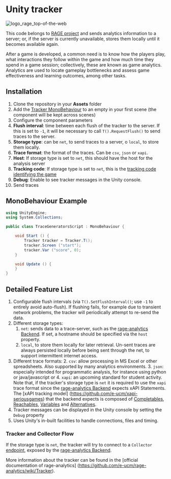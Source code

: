 # Unity tracker

![logo_rage_top-of-the-web](https://cloud.githubusercontent.com/assets/5657407/16461800/9ae669fc-3e2e-11e6-97f4-4e93f2c96dea.jpg)

This code belongs to [RAGE project](http://rageproject.eu/) and sends analytics information to a server; or, if the server is currently unavailable, stores them locally until it becomes available again.

After a game is developed, a common need is to know how the players play, what interactions they follow within the game and how much time they spend in a game session; collectively, these are known as game analytics. Analytics are used to locate gameplay bottlenecks and assess  game effectiveness and learning outcomes, among other tasks.

## Installation
1. Clone the repository in your **Assets** folder
1. Add the [Tracker MonoBehaviour](https://github.com/e-ucm/unity-tracker/blob/master/Assets/Tracker.cs) to an empty in your first scene (the component will be kept across scenes)
1. Configure the component parameters
  1. **Flush interval**: time between each flush of the tracker to the server. If this is set to `-1`, it will be necessary to call `T().RequestFlush()` to send traces to the server.
  1. **Storage type**: can be `net`, to send traces to a server, o `local`, to store them locally.
  1. **Trace format**: the format of the traces. Can be `csv`, `json` or `xapi`.
  1. **Host**: If storage type is set to `net`, this should have the host for the analysis server
  1. **Tracking code**: If storage type is set to `net`, this is the [tracking code identifying the game](https://github.com/e-ucm/rage-analytics/wiki/Tracking-code)
  1. **Debug**: Enable to see tracker messages in the Unity console.
1. Send traces

## MonoBehaviour Example

```c#
using UnityEngine;
using System.Collections;

public class TraceGeneratorsScript : MonoBehaviour {

	void Start () {
		Tracker tracker = Tracker.T();
		tracker.Screen ("start");
		tracker.Var ("score", 0);
	}

	void Update () {	
	}
}
```

## Detailed Feature List
1. Configurable flush intervals (via `T().SetFlushInterval()`; use `-1` to entirely avoid auto-flush). If flushing fails, for example due to transient network problems, the tracker will periodically attempt to re-send the data. 
1. Different storage types: 
	1. `net`: sends data to a trace-server, such as the [rage-analytics Backend](https://github.com/e-ucm/rage-analytics-backend). If set, a hostname should be specified via the `host` property.
	2. `local`, to store them locally for later retrieval. Un-sent traces are always persisted locally before being sent through the net, to support intermittent internet access.
1. Different trace formats:
	2. `csv`: allow processing in MS Excel or other spreadsheets. Also supported by many analytics environments.
	3. `json`: especially intended for programmatic analysis, for instance using python or java/javascript or
	4. `xapi`: an upcoming standard for student activity. Note that, if the tracker's storage type is `net` it is required to use the `xapi` trace format since the [rage-analytics Backend](https://github.com/e-ucm/rage-analytics-backend) expects xAPI Statements. The [xAPI tracking model] (https://github.com/e-ucm/xapi-seriousgames) that the backend expects is composed of [Completables](https://github.com/e-ucm/xapi-seriousgames/blob/master/README.md#1341-completable), [Reachables](https://github.com/e-ucm/xapi-seriousgames/blob/master/README.md#1341-reachable), [Variables](https://github.com/e-ucm/xapi-seriousgames/blob/master/README.md#1342-variables) and [Alternatives](https://github.com/e-ucm/xapi-seriousgames/blob/master/README.md#1343-alternatives). 
1. Tracker messages can be displayed in the Unity console by setting the `Debug` property
1. Uses Unity's in-built facilities to handle connections, files and timing.
 
### Tracker and Collector Flow
If the storage type is `net`, the tracker will try to connect to a `Collector` [endpoint](https://github.com/e-ucm/rage-analytics-backend/wiki/Collector), exposed by the [rage-analytics Backend](https://github.com/e-ucm/rage-analytics-backend). 

More information about the tracker can be found in the [official documentation of rage-analytics] (https://github.com/e-ucm/rage-analytics/wiki/Tracker).

